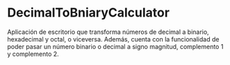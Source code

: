 # DecimalToBniaryCalculator
Aplicación de escritorio que transforma números de decimal a binario, hexadecimal y octal, o viceversa. Además, cuenta con la funcionalidad de poder pasar un número binario o decimal a  signo magnitud, complemento 1 y complemento 2.
